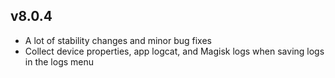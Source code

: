 ## v8.0.4

- A lot of stability changes and minor bug fixes
- Collect device properties, app logcat, and Magisk logs when saving logs in the logs menu

